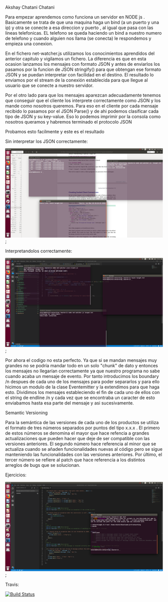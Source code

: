 Akshay Chatani Chatani

Para empezar aprendemos como funciona un servidor en NODE js . Basicamente se trata de que una maquina haga un bind (a un puerto y una ip) y otra se conecte a esa direccion y puerto , al igual que pasa con las lineas telefonicas. EL telefono se queda haciendo un bind a nuestro numero de telefono y cuando alguien nos llama (se conecta) le respondemos y empieza una conexion.

En el fichero net-watcher.js utilizamos los conocimientos aprendidos del anterior capitulo y vigilamos un fichero. La diferencia es que en esta ocasion lanzamos los mensajes con formato JSON y antes de enviarlos los pasamos por la funcion de JSON stringify() para que obtengan ese formato JSON y se puedan interpretar con facilidad en el destino. El resultado lo enviamos por el stream de la conexión establecida para que llegue al usuario que se conecte a nuestro servidor.




Por el otro lado para que los mensajes aparezcan adecuadamente tenemos que conseguir que el cliente los interprete correctamente como JSON y los mande como nosotros queremos. Para eso en el cliente por cada mensaje recibido lo pasamos por el JSON Parse() y de ahi podemos clasificar cada tipo de JSON y su key-value. Eso lo podemos imprimir por la consola como nosotros queramos y habremos terminado el protocolo JSON



Probamos esto facilmente y este es el resultado

Sin interpretar los JSON correctamente:

![](1.png);

Interpretandolos correctamente:

![](2.png);

Por ahora el codigo no esta perfecto. Ya que si se mandan mensajes muy grandes no se podría mandar todo en un solo "chunk" de dato y entonces los mensajes no llegarían correctamente ya que nuestro programa no sabe cuando acaba un mensaje de evento. Por tanto introducimos los boundary /n despues de cada uno de los mensajes para poder separarlos y para ello hicimos un modulo de la clase Eventemitter y la extendimos para que haga esto. Dividimos los mensajes estableciendo el fin de cada uno de ellos con el string de endline /n y cada vez que se encontraba un caracter de esto enviabamos hasta esa parte del mensaje y asi sucesivamente.


Semantic Versioning

Para la semántica de las versiones de cada uno de los productos se utiliza el formato de tres números separados por puntos del tipo x.x.x . El primero de estos números se denomina el mayor que hace refencia a grandes actualizaciones que pueden hacer que deje de ser compatible con las versiones anteriores. El segundo número hace referencia al minor que se actualiza cuando se añaden funcionalidades nuevas al código pero se sigue manteniendo las funcionalidades con las versiones anteriores. Por último, el tercer número se refiere al patch que hace referencia a los distintos arreglos de bugs que se solucionan.



Ejercicios:


![](3.png);


Travis:

[![Build Status](https://travis-ci.org/ULL-ESIT-DSI-1819/p4-t2-networking-dreamz11.svg?branch=master)](https://travis-ci.org/ULL-ESIT-DSI-1819/p4-t2-networking-dreamz11)